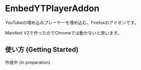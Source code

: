 # EmbedYTPlayerAddon
YouTubeの埋め込みプレーヤーを埋め込む、Firefoxのアドオンです。

Manifest V2で作ったのでChromeでは動かないと思います。

## 使い方 (Getting Started)

作成中 (in preparation)
